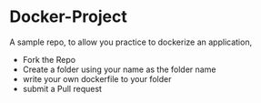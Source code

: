 # Docker-Project
A sample repo, to allow you practice to dockerize an application,
- Fork the Repo
- Create a folder using your name as the folder name
-  write your own dockerfile to your folder
-  submit a Pull request
